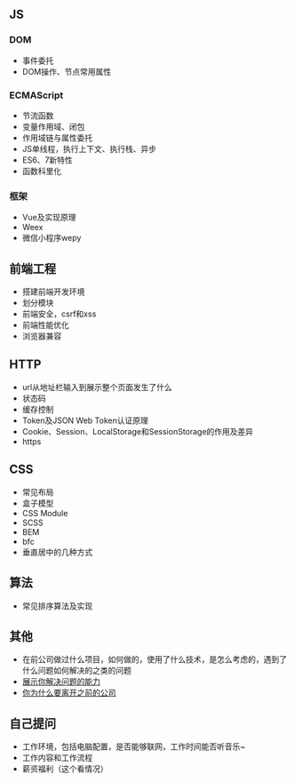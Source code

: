 ## JS
### DOM
* 事件委托
* DOM操作、节点常用属性

### ECMAScript
* 节流函数
* 变量作用域、闭包
* 作用域链与属性委托
* JS单线程，执行上下文、执行栈、异步
* ES6、7新特性
* 函数科里化

### 框架
* Vue及实现原理
* Weex
* 微信小程序wepy

## 前端工程
* 搭建前端开发环境
* 划分模块
* 前端安全，csrf和xss
* 前端性能优化
* 浏览器兼容

## HTTP
* url从地址栏输入到展示整个页面发生了什么
* 状态码
* 缓存控制
* Token及JSON Web Token认证原理
* Cookie、Session、LocalStorage和SessionStorage的作用及差异
* https

## CSS
* 常见布局
* 盒子模型
* CSS Module
* SCSS
* BEM
* bfc
* 垂直居中的几种方式

## 算法
* 常见排序算法及实现

## 其他
* 在前公司做过什么项目，如何做的，使用了什么技术，是怎么考虑的，遇到了什么问题如何解决的之类的问题
* [展示你解决问题的能力](https://juejin.im/post/5a1293a5f265da43294da896)
* [你为什么要离开之前的公司](https://juejin.im/post/5a1ffa4251882534af25bd9e)

## 自己提问
* 工作环境，包括电脑配置，是否能够联网，工作时间能否听音乐~
* 工作内容和工作流程
* 薪资福利（这个看情况）